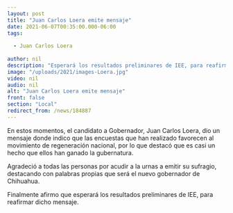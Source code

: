 ```yaml
---
layout: post
title: "Juan Carlos Loera emite mensaje"
date: 2021-06-07T00:35:00.000-06:00
tags:
  
  - Juan Carlos Loera
  
author: nil
description: "Esperará los resultados preliminares de IEE, para reafirmar el gane"
image: "/uploads/2021/images-Loera.jpg"
video: nil
audio: nil
alt: "Juan Carlos Loera emite mensaje"
front: false
section: "Local"
redirect_from: /news/184887
---
```


En estos momentos, el candidato a Gobernador, Juan Carlos Loera, dio un mensaje donde indico que las encuestas que han realizado favorecen al movimiento de regeneración nacional, por lo que destacó que es casi un hecho que ellos han ganado la gubernatura.

Agradeció a todas las personas por acudir a la urnas a emitir su sufragio, destacando con palabras propias que será el nuevo gobernador de Chihuahua.

Finalmente afirmo que esperará los resultados preliminares de IEE, para reafirmar dicho mensaje.